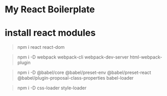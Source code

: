 # My React Boilerplate

# install react modules

> npm i react react-dom

> npm i -D webpack webpack-cli webpack-dev-server html-webpack-plugin

> npm i -D @babel/core @babel/preset-env @babel/preset-react @babel/plugin-proposal-class-properties babel-loader

> npm i -D css-loader style-loader